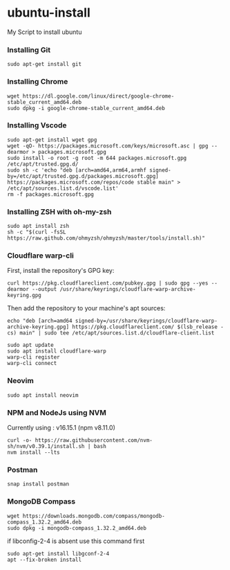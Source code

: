 # ubuntu-install
My Script to install ubuntu

### Installing Git
```
sudo apt-get install git   
```

### Installing Chrome
```
wget https://dl.google.com/linux/direct/google-chrome-stable_current_amd64.deb
sudo dpkg -i google-chrome-stable_current_amd64.deb
```


### Installing Vscode
```
sudo apt-get install wget gpg
wget -qO- https://packages.microsoft.com/keys/microsoft.asc | gpg --dearmor > packages.microsoft.gpg
sudo install -o root -g root -m 644 packages.microsoft.gpg /etc/apt/trusted.gpg.d/
sudo sh -c 'echo "deb [arch=amd64,arm64,armhf signed-by=/etc/apt/trusted.gpg.d/packages.microsoft.gpg] https://packages.microsoft.com/repos/code stable main" > /etc/apt/sources.list.d/vscode.list'
rm -f packages.microsoft.gpg
```
### Installing ZSH with oh-my-zsh
```
sudo apt install zsh
sh -c "$(curl -fsSL https://raw.github.com/ohmyzsh/ohmyzsh/master/tools/install.sh)"
```
### Cloudflare warp-cli
First, install the repository's GPG key:
```
curl https://pkg.cloudflareclient.com/pubkey.gpg | sudo gpg --yes --dearmor --output /usr/share/keyrings/cloudflare-warp-archive-keyring.gpg
```
Then add the repository to your machine's apt sources:
```
echo "deb [arch=amd64 signed-by=/usr/share/keyrings/cloudflare-warp-archive-keyring.gpg] https://pkg.cloudflareclient.com/ $(lsb_release -cs) main" | sudo tee /etc/apt/sources.list.d/cloudflare-client.list
```
```
sudo apt update
sudo apt install cloudflare-warp
warp-cli register
warp-cli connect
```

### Neovim
```
sudo apt install neovim
```
### NPM and NodeJs using NVM
Currently using : v16.15.1 (npm v8.11.0)
```
curl -o- https://raw.githubusercontent.com/nvm-sh/nvm/v0.39.1/install.sh | bash
nvm install --lts
```

### Postman
```
snap install postman
```

### MongoDB Compass
```
wget https://downloads.mongodb.com/compass/mongodb-compass_1.32.2_amd64.deb
sudo dpkg -i mongodb-compass_1.32.2_amd64.deb
```
 if libconfig-2-4 is absent use this command first
```
sudo apt-get install libgconf-2-4
apt --fix-broken install

```

